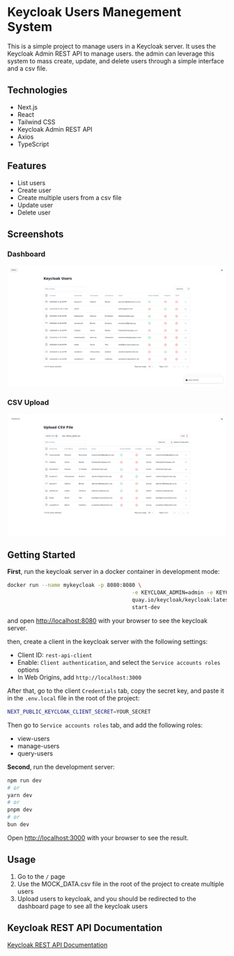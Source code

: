 # Keycloak Users Manegement System

This is a simple project to manage users in a Keycloak server. It uses the Keycloak Admin REST API to manage users. the admin can leverage this system to mass create, update, and delete users through a simple interface and a csv file.

## Technologies

- Next.js
- React
- Tailwind CSS
- Keycloak Admin REST API
- Axios
- TypeScript

## Features

- List users
- Create user
- Create multiple users from a csv file
- Update user
- Delete user

## Screenshots

### Dashboard

![Dashboard](./public/screenshots/keycloak-users.png)

### CSV Upload

![CSV Upload](./public/screenshots/csv-upload.png)

## Getting Started

**First**, run the keycloak server in a docker container in development mode:

```bash
docker run --name mykeycloak -p 8080:8080 \
                                        -e KEYCLOAK_ADMIN=admin -e KEYCLOAK_ADMIN_PASSWORD=admin \
                                        quay.io/keycloak/keycloak:latest \
                                        start-dev
```

and open [http://localhost:8080](http://localhost:8080) with your browser to see the keycloak server.

then, create a client in the keycloak server with the following settings:

- Client ID: `rest-api-client`
- Enable: `Client authentication`, and select the `Service accounts roles` options
- In Web Origins, add `http://localhost:3000`

After that, go to the client `Credentials` tab, copy the secret key, and paste it in the `.env.local` file in the root of the project:

```bash
NEXT_PUBLIC_KEYCLOAK_CLIENT_SECRET=YOUR_SECRET
```

Then go to `Service accounts roles` tab, and add the following roles:

- view-users
- manage-users
- query-users

**Second**, run the development server:

```bash
npm run dev
# or
yarn dev
# or
pnpm dev
# or
bun dev
```

Open [http://localhost:3000](http://localhost:3000) with your browser to see the result.

## Usage

1. Go to the `/` page
2. Use the MOCK_DATA.csv file in the root of the project to create multiple users
3. Upload users to keycloak, and you should be redirected to the dashboard page to see all the keycloak users

## Keycloak REST API Documentation

[Keycloak REST API Documentation](https://www.keycloak.org/docs-api/21.0.0/rest-api/index.html)
